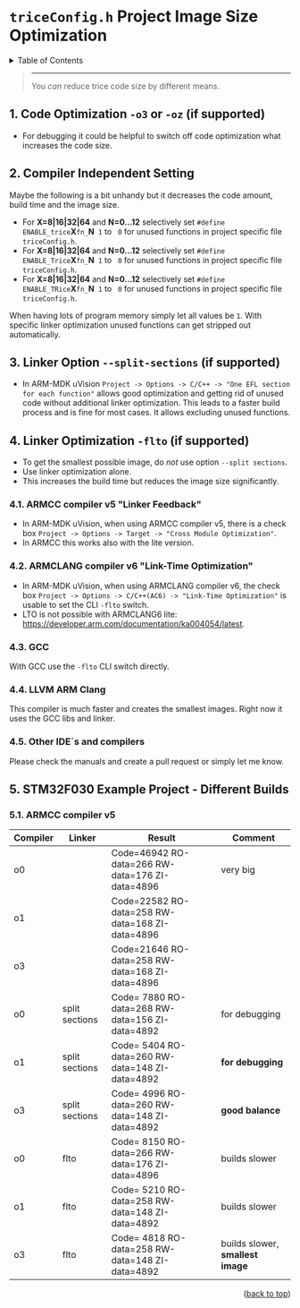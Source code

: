 
# `triceConfig.h` Project Image Size Optimization

<details><summary>Table of Contents</summary><ol><!-- TABLE OF CONTENTS START -->

<!-- 
Table of Contents Generation:
- Install vsCode extension "Markdown TOC" from dumeng 
- Use Shift-Ctrl-P "markdownTOC:generate" to get the automatic numbering.
- replace "<a id=" with "<a id=" 
-->

<!-- vscode-markdown-toc -->
* 1. [Code Optimization `-o3` or `-oz` (if supported)](#code-optimization-`-o3`-or-`-oz`-(if-supported))
* 2. [Compiler Independent Setting](#compiler-independent-setting)
* 3. [Linker Option `--split-sections` (if supported)](#linker-option-`--split-sections`-(if-supported))
* 4. [Linker Optimization `-flto` (if supported)](#linker-optimization-`-flto`-(if-supported))
  * 4.1. [ARMCC compiler v5 "Linker Feedback"](#armcc-compiler-v5-"linker-feedback")
  * 4.2. [ARMCLANG compiler v6 "Link-Time Optimization"](#armclang-compiler-v6-"link-time-optimization")
  * 4.3. [GCC](#gcc)
  * 4.4. [LLVM ARM Clang](#llvm-arm-clang)
  * 4.5. [Other IDE´s and compilers](#other-ide´s-and-compilers)
* 5. [STM32F030 Example Project - Different Builds](#stm32f030-example-project---different-builds)
  * 5.1. [ARMCC compiler v5](#armcc-compiler-v5)

<!-- vscode-markdown-toc-config
	numbering=true
	autoSave=true
	/vscode-markdown-toc-config -->
<!-- /vscode-markdown-toc -->

<div id="top"></div></ol></details><!-- TABLE OF CONTENTS END -->

> ---
> You *can* reduce trice code size by different means.

##  1. <a id='code-optimization-`-o3`-or-`-oz`-(if-supported)'></a>Code Optimization `-o3` or `-oz` (if supported)

* For debugging it could be helpful to switch off code optimization what increases the code size.

##  2. <a id='compiler-independent-setting'></a>Compiler Independent Setting

Maybe the following is a bit unhandy but it decreases the code amount, build time and the image size.

* For **X=8|16|32|64** and **N=0...12** selectively set `#define ENABLE_trice`**X**`fn_`**N**` 1` to ` 0` for unused functions in project specific file `triceConfig.h`.
* For **X=8|16|32|64** and **N=0...12** selectively set `#define ENABLE_Trice`**X**`fn_`**N**` 1` to ` 0` for unused functions in project specific file `triceConfig.h`.
* For **X=8|16|32|64** and **N=0...12** selectively set `#define ENABLE_TRice`**X**`fn_`**N**` 1` to ` 0` for unused functions in project specific file `triceConfig.h`.

When having lots of program memory simply let all values be `1`. With specific linker optimization unused functions can get stripped out automatically. 

##  3. <a id='linker-option-`--split-sections`-(if-supported)'></a>Linker Option `--split-sections` (if supported)

* In ARM-MDK uVision `Project -> Options -> C/C++ -> "One EFL section for each function"` allows good optimization and getting rid of unused code without additional linker optimization. This leads to a faster build process and is fine for most cases. It allows excluding unused functions.

##  4. <a id='linker-optimization-`-flto`-(if-supported)'></a>Linker Optimization `-flto` (if supported)

* To get the smallest possible image, do _not_ use option `--split sections`.
* Use linker optimization alone.
* This increases the build time but reduces the image size significantly.

###  4.1. <a id='armcc-compiler-v5-"linker-feedback"'></a>ARMCC compiler v5 "Linker Feedback"

* In ARM-MDK uVision, when using ARMCC compiler v5, there is a check box `Project -> Options -> Target -> "Cross Module Optimization"`.
* In ARMCC this works also with the lite version.

###  4.2. <a id='armclang-compiler-v6-"link-time-optimization"'></a>ARMCLANG compiler v6 "Link-Time Optimization"

* In ARM-MDK uVision, when using ARMCLANG compiler v6, the check box `Project -> Options -> C/C++(AC6) -> "Link-Time Optimization"` is usable to set the CLI `-flto` switch. 
* LTO is not possible with ARMCLANG6 lite: https://developer.arm.com/documentation/ka004054/latest.

###  4.3. <a id='gcc'></a>GCC

With GCC use the `-flto` CLI switch directly.

###  4.4. <a id='llvm-arm-clang'></a>LLVM ARM Clang

This compiler is much faster and creates the smallest images. Right now it uses the GCC libs and linker.

###  4.5. <a id='other-ide´s-and-compilers'></a>Other IDE´s and compilers

Please check the manuals and create a pull request or simply let me know.

##  5. <a id='stm32f030-example-project---different-builds'></a>STM32F030 Example Project - Different Builds

###  5.1. <a id='armcc-compiler-v5'></a>ARMCC compiler v5

| Compiler | Linker         | Result                                          | Comment                           |
|----------|----------------|-------------------------------------------------|-----------------------------------|
| o0       |                | Code=46942 RO-data=266 RW-data=176 ZI-data=4896 | very big                          |
| o1       |                | Code=22582 RO-data=258 RW-data=168 ZI-data=4896 |                                   |
| o3       |                | Code=21646 RO-data=258 RW-data=168 ZI-data=4896 |                                   |
| o0       | split sections | Code= 7880 RO-data=268 RW-data=156 ZI-data=4892 | for debugging                     |
| o1       | split sections | Code= 5404 RO-data=260 RW-data=148 ZI-data=4892 | **for debugging**                 |
| o3       | split sections | Code= 4996 RO-data=260 RW-data=148 ZI-data=4892 | **good balance**                  |
| o0       | flto           | Code= 8150 RO-data=266 RW-data=176 ZI-data=4896 | builds slower                     |
| o1       | flto           | Code= 5210 RO-data=258 RW-data=148 ZI-data=4892 | builds slower                     |
| o3       | flto           | Code= 4818 RO-data=258 RW-data=148 ZI-data=4892 | builds slower, **smallest image** |

<p align="right">(<a href="#top">back to top</a>)</p>
